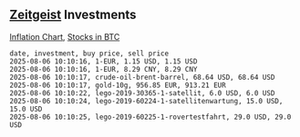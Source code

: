 ## [Zeitgeist](index.html) Investments

[Inflation Chart](https://inflationchart.com),
[Stocks in BTC](https://stonksinbtc.xyz/)

```
date, investment, buy price, sell price
2025-08-06 10:10:16, 1-EUR, 1.15 USD, 1.15 USD
2025-08-06 10:10:16, 1-EUR, 8.29 CNY, 8.29 CNY
2025-08-06 10:10:17, crude-oil-brent-barrel, 68.64 USD, 68.64 USD
2025-08-06 10:10:17, gold-10g, 956.85 EUR, 913.21 EUR
2025-08-06 10:10:22, lego-2019-30365-1-satellit, 6.0 USD, 6.0 USD
2025-08-06 10:10:24, lego-2019-60224-1-satellitenwartung, 15.0 USD, 15.0 USD
2025-08-06 10:10:25, lego-2019-60225-1-rovertestfahrt, 29.0 USD, 29.0 USD
```
